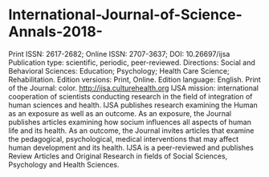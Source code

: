 # International-Journal-of-Science-Annals-2018-
Рrint ISSN: 2617-2682; Online ISSN: 2707-3637; DOI: 10.26697/ijsa Publication type: scientific, periodic, peer-reviewed. Directions: Social and Behavioral Sciences: Education; Psychology; Health Care Science; Rehabilitation. Edition versions: Print, Online. Edition language: English. Print of the Journal: color. http://ijsa.culturehealth.org
IJSA mission: international cooperation of scientists conducting research in the field of integration of human sciences and health. IJSA publishes research examining the Human as an exposure as well as an outcome. As an exposure, the Journal publishes articles examining how socium influences all aspects of human life and its health. As an outcome, the Journal invites articles that examine the pedagogical, psychological, medical interventions that may affect human development and its health. IJSA is a peer-reviewed and publishes Review Articles and Original Research in fields of Social Sciences, Psychology and Health Sciences.
